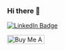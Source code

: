 ### Hi there 👋

<a href="https://www.linkedin.com/in/hanusfilip/"><img src="https://img.shields.io/badge/LinkedIn-blue?style=for-the-badge&logo=linkedin&logoColor=white" alt="LinkedIn Badge"></a>

<a href="https://www.buymeacoffee.com/filiphanus" target="_blank"><img src="https://cdn.buymeacoffee.com/buttons/default-orange.png" alt="Buy Me A Coffee" height="20.5" width="87"></a>


<!--
**FHanus/fhanus** is a ✨ _special_ ✨ repository because its `README.md` (this file) appears on your GitHub profile.

Here are some ideas to get you started:

- 🔭 I’m currently working on ...
- 🌱 I’m currently learning ...
- 👯 I’m looking to collaborate on ...
- 🤔 I’m looking for help with ...
- 💬 Ask me about ...
- 📫 How to reach me: ...
- 😄 Pronouns: ...
- ⚡ Fun fact: ...
-->
